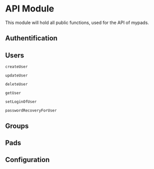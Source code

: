 # API Module

This module will hold all public functions, used for the API of mypads.

## Authentification

## Users

`createUser`

`updateUser`

`deleteUser`

`getUser`

`setLoginOfUser`

`passwordRecoveryForUser`

## Groups

## Pads

## Configuration
